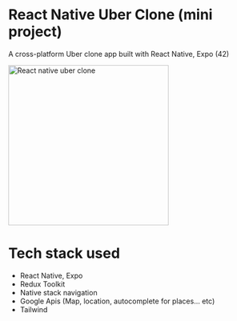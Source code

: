 # React Native Uber Clone (mini project)

A cross-platform Uber clone app built with React Native, Expo (42)

<img src="https://i.ibb.co/ccd6yjv/ezgif-7-2d01dc3b82b1.gif" alt="React native uber clone" width="320px"/>


# Tech stack used
- React Native, Expo
- Redux Toolkit
- Native stack navigation
- Google Apis (Map, location, autocomplete for places... etc)
- Tailwind

 


